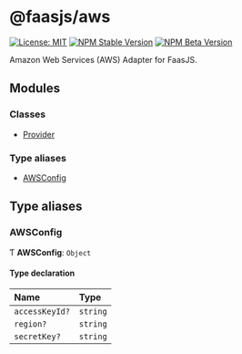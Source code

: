 # @faasjs/aws

[![License: MIT](https://img.shields.io/npm/l/@faasjs/aws.svg)](https://github.com/faasjs/faasjs/blob/main/packages/faasjs/aws/LICENSE)
[![NPM Stable Version](https://img.shields.io/npm/v/@faasjs/aws/stable.svg)](https://www.npmjs.com/package/@faasjs/aws)
[![NPM Beta Version](https://img.shields.io/npm/v/@faasjs/aws/beta.svg)](https://www.npmjs.com/package/@faasjs/aws)

Amazon Web Services (AWS) Adapter for FaasJS.

## Modules

### Classes

- [Provider](classes/Provider.md)

### Type aliases

- [AWSConfig](modules.md#awsconfig)

## Type aliases

### AWSConfig

Ƭ **AWSConfig**: `Object`

#### Type declaration

| Name | Type |
| :------ | :------ |
| `accessKeyId?` | `string` |
| `region?` | `string` |
| `secretKey?` | `string` |
